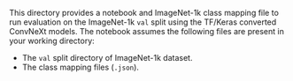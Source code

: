 This directory provides a notebook and ImageNet-1k class mapping file to run 
evaluation on the ImageNet-1k `val` split using the TF/Keras converted ConvNeXt
models. The notebook assumes the following files are present in your working
directory:

* The `val` split directory of ImageNet-1k dataset.
* The class mapping files (`.json`).
